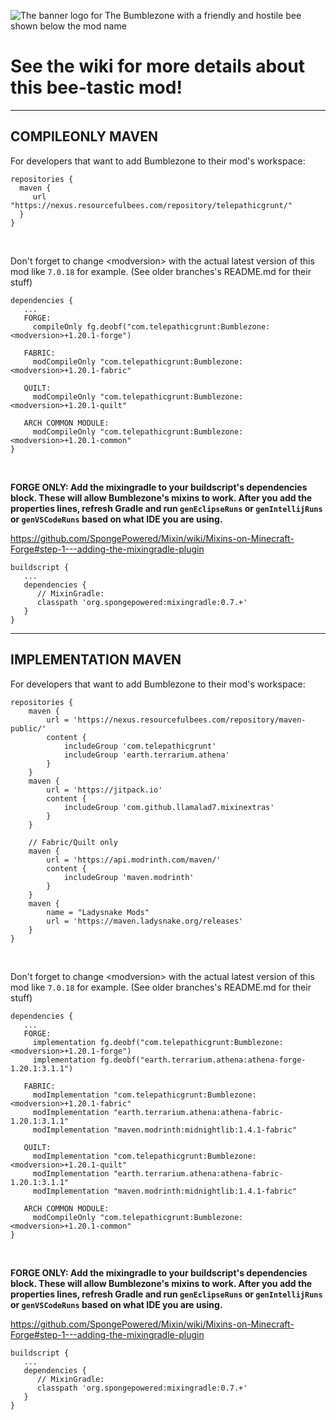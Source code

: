 ![The banner logo for The Bumblezone with a friendly and hostile bee shown below the mod name](https://github.com/TelepathicGrunt/Bumblezone/assets/40846040/968c8470-6ff7-4b11-8f45-da255d1de7ca)

# See the wiki for more details about this bee-tastic mod!

***

## COMPILEONLY MAVEN

For developers that want to add Bumblezone to their mod's workspace:

```
repositories {
  maven {
     url "https://nexus.resourcefulbees.com/repository/telepathicgrunt/"
  }
}
```

&nbsp;

Don't forget to change \<modversion> with the actual latest version of this mod like `7.0.18` for example. (See older branches's README.md for their stuff)

```
dependencies {
   ...
   FORGE: 
     compileOnly fg.deobf("com.telepathicgrunt:Bumblezone:<modversion>+1.20.1-forge")
     
   FABRIC: 
     modCompileOnly "com.telepathicgrunt:Bumblezone:<modversion>+1.20.1-fabric"
     
   QUILT: 
     modCompileOnly "com.telepathicgrunt:Bumblezone:<modversion>+1.20.1-quilt"
     
   ARCH COMMON MODULE: 
     modCompileOnly "com.telepathicgrunt:Bumblezone:<modversion>+1.20.1-common"
}
```

&nbsp;

**FORGE ONLY: Add the mixingradle to your buildscript's dependencies block. These will allow Bumblezone's mixins to work. After you add the properties lines, refresh Gradle and run `genEclipseRuns` or `genIntellijRuns` or `genVSCodeRuns` based on what IDE you are using.**

https://github.com/SpongePowered/Mixin/wiki/Mixins-on-Minecraft-Forge#step-1---adding-the-mixingradle-plugin

```
buildscript {
   ...
   dependencies {
      // MixinGradle:
      classpath 'org.spongepowered:mixingradle:0.7.+'
   }
}
```

***

## IMPLEMENTATION MAVEN

For developers that want to add Bumblezone to their mod's workspace:

```
repositories {
    maven {
        url = 'https://nexus.resourcefulbees.com/repository/maven-public/'
        content {
            includeGroup 'com.telepathicgrunt'
            includeGroup 'earth.terrarium.athena'
        }
    }
    maven {
        url = 'https://jitpack.io'
        content {
            includeGroup 'com.github.llamalad7.mixinextras'
        }
    }
    
    // Fabric/Quilt only
    maven {
        url = 'https://api.modrinth.com/maven/'
        content {
            includeGroup 'maven.modrinth'
        }
    }
    maven {
        name = "Ladysnake Mods"
        url = 'https://maven.ladysnake.org/releases'
    }
}
```

&nbsp;

Don't forget to change \<modversion> with the actual latest version of this mod like `7.0.18` for example. (See older branches's README.md for their stuff)

```
dependencies {
   ...
   FORGE: 
     implementation fg.deobf("com.telepathicgrunt:Bumblezone:<modversion>+1.20.1-forge")
     implementation fg.deobf("earth.terrarium.athena:athena-forge-1.20.1:3.1.1")
     
   FABRIC: 
     modImplementation "com.telepathicgrunt:Bumblezone:<modversion>+1.20.1-fabric"
     modImplementation "earth.terrarium.athena:athena-fabric-1.20.1:3.1.1"
     modImplementation "maven.modrinth:midnightlib:1.4.1-fabric" 
   
   QUILT: 
     modImplementation "com.telepathicgrunt:Bumblezone:<modversion>+1.20.1-quilt"
     modImplementation "earth.terrarium.athena:athena-fabric-1.20.1:3.1.1"
     modImplementation "maven.modrinth:midnightlib:1.4.1-fabric" 
     
   ARCH COMMON MODULE: 
     modCompileOnly "com.telepathicgrunt:Bumblezone:<modversion>+1.20.1-common"
}
```

&nbsp;

**FORGE ONLY: Add the mixingradle to your buildscript's dependencies block. These will allow Bumblezone's mixins to work. After you add the properties lines, refresh Gradle and run `genEclipseRuns` or `genIntellijRuns` or `genVSCodeRuns` based on what IDE you are using.**

https://github.com/SpongePowered/Mixin/wiki/Mixins-on-Minecraft-Forge#step-1---adding-the-mixingradle-plugin

```
buildscript {
   ...
   dependencies {
      // MixinGradle:
      classpath 'org.spongepowered:mixingradle:0.7.+'
   }
}
```